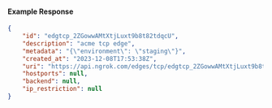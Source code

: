 <!-- Code generated for API Clients. DO NOT EDIT. -->

#### Example Response

```json
{
	"id": "edgtcp_2ZGowwAMtXtjLuxt9b8t82tdqcU",
	"description": "acme tcp edge",
	"metadata": "{\"environment\": \"staging\"}",
	"created_at": "2023-12-08T17:53:38Z",
	"uri": "https://api.ngrok.com/edges/tcp/edgtcp_2ZGowwAMtXtjLuxt9b8t82tdqcU",
	"hostports": null,
	"backend": null,
	"ip_restriction": null
}
```
